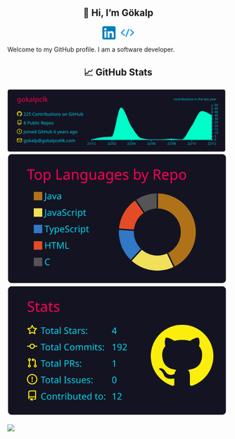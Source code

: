 <h2 align="center">👋 Hi, I’m Gökalp</h2>

<p align="center">
  <a href="https://www.linkedin.com/in/gokalpcelik/" target="_blank"><img align="center" src="/linkedin.png" alt="Linkedin" width="30px" /></a>
  &nbsp;&nbsp;<a href="https://gokalpcelik.com/" target="_blank"><img align="center" src="/favicon.png" alt="Website" width="30px" /></a>
</p>

Welcome to my GitHub profile. I am a software developer. 


<h2 align="center">📈 GitHub Stats</h2>


<p align="center">
  <img width="688px" src="https://github.com/gokalpclk/gokalpclk/blob/master/profile-summary-card-output/2077/0-profile-details.svg">
  <img src="https://github.com/gokalpclk/gokalpclk/blob/master/profile-summary-card-output/2077/1-repos-per-language.svg">
  <img src="https://github.com/gokalpclk/gokalpclk/blob/master/profile-summary-card-output/2077/3-stats.svg">
</p>
    <palign="center">
  <a href="https://github.com/gokalpclik" target="_blank">
  <img align="center" src="https://github-readme-streak-stats.herokuapp.com?user=gokalpclk&theme=nord&date_format=j%20M%5B%20Y%5D" />
  </a>
  </p>

